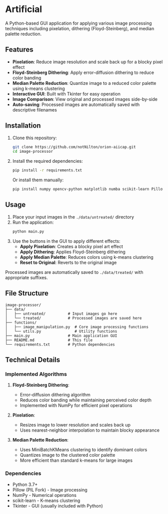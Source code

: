 
# Artificial 

A Python-based GUI application for applying various image processing techniques including pixelation, dithering (Floyd-Steinberg), and median palette reduction.

## Features

- **Pixelation**: Reduce image resolution and scale back up for a blocky pixel effect
- **Floyd-Steinberg Dithering**: Apply error-diffusion dithering to reduce color banding
- **Median Palette Reduction**: Quantize image to a reduced color palette using k-means clustering
- **Interactive GUI**: Built with Tkinter for easy operation
- **Image Comparison**: View original and processed images side-by-side
- **Auto-saving**: Processed images are automatically saved with descriptive filenames

## Installation

1. Clone this repository:
   ```bash
   git clone https://github.com/notNilton/orion-aiicap.git
   cd image-processor
   ```

2. Install the required dependencies:
   ```bash
   pip install -r requirements.txt
   ```

   Or install them manually:
   ```bash
   pip install numpy opencv-python matplotlib numba scikit-learn Pillow
   ```

## Usage

1. Place your input images in the `./data/untreated/` directory
2. Run the application:
   ```bash
   python main.py
   ```
3. Use the buttons in the GUI to apply different effects:
   - **Apply Pixelation**: Creates a blocky pixel art effect
   - **Apply Dithering**: Applies Floyd-Steinberg dithering
   - **Apply Median Palette**: Reduces colors using k-means clustering
   - **Reset to Original**: Reverts to the original image

Processed images are automatically saved to `./data/treated/` with appropriate suffixes.

## File Structure

```
image-processor/
├── data/
│   ├── untreated/          # Input images go here
│   └── treated/            # Processed images are saved here
├── functions/
│   ├── image_manipulation.py  # Core image processing functions
│   └── utils.py               # Utility functions
├── main.py                 # Main application GUI
├── README.md               # This file
└── requirements.txt        # Python dependencies
```

## Technical Details

### Implemented Algorithms

1. **Floyd-Steinberg Dithering**:
   - Error-diffusion dithering algorithm
   - Reduces color banding while maintaining perceived color depth
   - Implemented with NumPy for efficient pixel operations

2. **Pixelation**:
   - Resizes image to lower resolution and scales back up
   - Uses nearest-neighbor interpolation to maintain blocky appearance

3. **Median Palette Reduction**:
   - Uses MiniBatchKMeans clustering to identify dominant colors
   - Quantizes image to the clustered color palette
   - More efficient than standard k-means for large images

### Dependencies

- Python 3.7+
- Pillow (PIL Fork) - Image processing
- NumPy - Numerical operations
- scikit-learn - K-means clustering
- Tkinter - GUI (usually included with Python)
